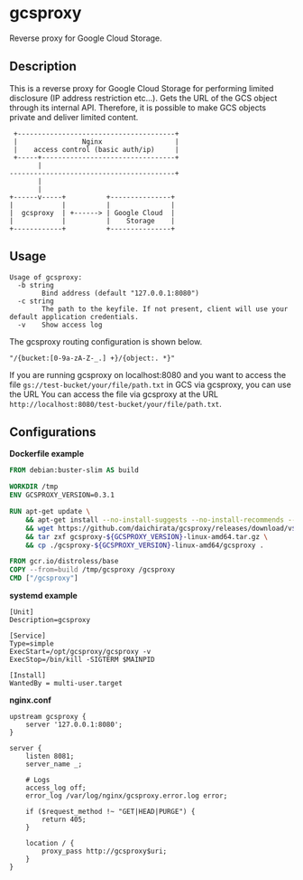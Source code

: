 # gcsproxy

Reverse proxy for Google Cloud Storage.

## Description

This is a reverse proxy for Google Cloud Storage for performing limited disclosure (IP address restriction etc...). Gets the URL of the GCS object through its internal API. Therefore, it is possible to make GCS objects private and deliver limited content.

```
 +---------------------------------------+
 |                Nginx                  |
 |    access control (basic auth/ip)     |
 +-----+---------------------------------+
       |
-----------------------------------------+
       |
       |
+------v-----+          +---------------+
|            |          |               |
|  gcsproxy  | +------> | Google Cloud  |
|            |          |    Storage    |
+------------+          +---------------+
```

## Usage

```
Usage of gcsproxy:
  -b string
    	Bind address (default "127.0.0.1:8080")
  -c string
    	The path to the keyfile. If not present, client will use your default application credentials.
  -v	Show access log

```

The gcsproxy routing configuration is shown below.

`"/{bucket:[0-9a-zA-Z-_.] +}/{object:. *}"`

If you are running gcsproxy on localhost:8080 and you want to access the file `gs://test-bucket/your/file/path.txt` in GCS via gcsproxy,
you can use the URL You can access the file via gcsproxy at the URL `http://localhost:8080/test-bucket/your/file/path.txt`.

## Configurations

**Dockerfile example**

``` dockerfile
FROM debian:buster-slim AS build

WORKDIR /tmp
ENV GCSPROXY_VERSION=0.3.1

RUN apt-get update \
    && apt-get install --no-install-suggests --no-install-recommends --yes ca-certificates wget \
    && wget https://github.com/daichirata/gcsproxy/releases/download/v${GCSPROXY_VERSION}/gcsproxy-${GCSPROXY_VERSION}-linux-amd64.tar.gz \
    && tar zxf gcsproxy-${GCSPROXY_VERSION}-linux-amd64.tar.gz \
    && cp ./gcsproxy-${GCSPROXY_VERSION}-linux-amd64/gcsproxy .

FROM gcr.io/distroless/base
COPY --from=build /tmp/gcsproxy /gcsproxy
CMD ["/gcsproxy"]
```

**systemd example**

```
[Unit]
Description=gcsproxy

[Service]
Type=simple
ExecStart=/opt/gcsproxy/gcsproxy -v
ExecStop=/bin/kill -SIGTERM $MAINPID

[Install]
WantedBy = multi-user.target
```

**nginx.conf**

```
upstream gcsproxy {
    server '127.0.0.1:8080';
}

server {
    listen 8081;
    server_name _;

    # Logs
    access_log off;
    error_log /var/log/nginx/gcsproxy.error.log error;

    if ($request_method !~ "GET|HEAD|PURGE") {
        return 405;
    }

    location / {
        proxy_pass http://gcsproxy$uri;
    }
}
```

